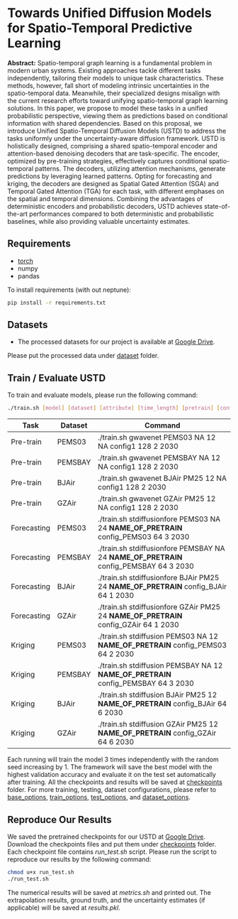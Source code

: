# Towards Unified Diffusion Models for Spatio-Temporal Predictive Learning

**Abstract:** 
Spatio-temporal graph learning is a fundamental problem in modern urban systems. Existing approaches tackle different tasks independently, tailoring their models to unique task characteristics. These methods, however, fall short of modeling intrinsic uncertainties in the spatio-temporal data. Meanwhile, their specialized designs misalign with the current research efforts toward unifying spatio-temporal graph learning solutions. In this paper, we propose to model these tasks in a unified probabilistic perspective, viewing them as predictions based on conditional information with shared dependencies. Based on this proposal, we introduce Unified Spatio-Temporal Diffusion Models (USTD) to address the tasks uniformly under the uncertainty-aware diffusion framework. USTD is holistically designed, comprising a shared spatio-temporal encoder and attention-based denoising decoders that are task-specific. The encoder, optimized by pre-training strategies, effectively captures conditional spatio-temporal patterns. The decoders, utilizing attention mechanisms, generate predictions by leveraging learned patterns. Opting for forecasting and kriging, the decoders are designed as Spatial Gated Attention (SGA) and Temporal Gated Attention (TGA) for each task, with different emphases on the spatial and temporal dimensions. Combining the advantages of deterministic encoders and probabilistic decoders, USTD achieves state-of-the-art performances compared to both deterministic and probabilistic baselines, while also providing valuable uncertainty estimates.

## Requirements
- [torch](https://pytorch.org/)
- numpy
- pandas

To install requirements (with out neptune):
```bash
pip install -r requirements.txt
```

## Datasets
* The processed datasets for our project is available at [Google Drive](https://drive.google.com/drive/folders/1hIx0GHBejBkIpxEAq61zyhUogPXFf2fo?usp=sharing).

Please put the processed data under [dataset](/data) folder.

## Train / Evaluate USTD
To train and evaluate models, please run the following command:
```bash
./train.sh [model] [dataset] [attribute] [time_length] [pretrain] [config] [batch] [gpu_ids] [seed]
```

| Task         | Dataset         | Command                                                                                     |
|--------------|-----------------|---------------------------------------------------------------------------------------------|
| Pre-train    | PEMS03          | ./train.sh gwavenet PEMS03 NA 12 NA config1 128 2 2030                                      |
| Pre-train    | PEMSBAY         | ./train.sh gwavenet PEMSBAY NA 12 NA config1 128 2 2030                                     |
| Pre-train    | BJAir           | ./train.sh gwavenet BJAir PM25 12 NA config1 128 2 2030                                     |
| Pre-train    | GZAir           | ./train.sh gwavenet GZAir PM25 12 NA config1 128 2 2030                                     |
| Forecasting  | PEMS03 | ./train.sh stdiffusionfore PEMS03 NA 24 **NAME_OF_PRETRAIN** config_PEMS03 64 3 2030        |
| Forecasting  | PEMSBAY | ./train.sh stdiffusionfore PEMSBAY NA 24 **NAME_OF_PRETRAIN** config_PEMSBAY 64 3 2030      |
| Forecasting  | BJAir | ./train.sh stdiffusionfore BJAir PM25 24 **NAME_OF_PRETRAIN** config_BJAir 64 1 2030        |
| Forecasting  | GZAir | ./train.sh stdiffusionfore GZAir PM25 24 **NAME_OF_PRETRAIN** config_GZAir 64 1 2030        |
| Kriging      | PEMS03 | ./train.sh stdiffusion PEMS03 NA 12 **NAME_OF_PRETRAIN** config_PEMS03 64 2 2030            |
| Kriging      | PEMSBAY | ./train.sh stdiffusion PEMSBAY NA 12 **NAME_OF_PRETRAIN** config_PEMSBAY 64 3 2030          |
| Kriging      | BJAir | ./train.sh stdiffusion BJAir PM25 12 **NAME_OF_PRETRAIN** config_BJAir 64 6 2030            |
| Kriging      | GZAir | ./train.sh stdiffusion GZAir PM25 12 **NAME_OF_PRETRAIN** config_GZAir 64 6 2030            |

Each running will train the model 3 times independently with the random seed increasing by 1. 
The framework will save the best model with the highest validation accuracy and evaluate it on the test set automatically after training. 
All the checkpoints and results will be saved at [checkpoints](checkpoints) folder.
For more training, testing, dataset configurations, please refer to [base_options](options/base_options.py), [train_options](options/train_options.py), [test_options](options/test_options.py), and [dataset_options](options/dataset_options.py).

## Reproduce Our Results
We saved the pretrained checkpoints for our USTD at [Google Drive](https://drive.google.com/drive/folders/1OCgxPe3gwWUjeOT5AWaIWqDS60MHUmhP?usp=sharing).
Download the checkpoints files and put them under [checkpoints](checkpoints) folder.
Each checkpoint file contains *run_test.sh* script. Please run the script to reproduce our results by the following command:
```bash
chmod u+x run_test.sh
./run_test.sh
```
The numerical results will be saved at *metrics.sh* and printed out.
The extrapolation results, ground truth, and the uncertainty estimates (if applicable) will be saved at *results.pkl*.
